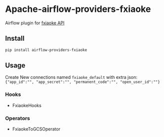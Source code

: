 # Apache-airflow-providers-fxiaoke

Airflow plugin for [fxiaoke API](https://open.fxiaoke.com/wiki.html)

## Install

```bash
pip install airflow-providers-fxiaoke
```

## Usage

Create New connections named `fxiaoke_default` with extra json:
`{"app_id":"", "app_secret":"", "permanent_code":"", "open_user_id":""}`

### Hooks

- FxiaokeHooks


### Operators

- FxiaokeToGCSOperator

